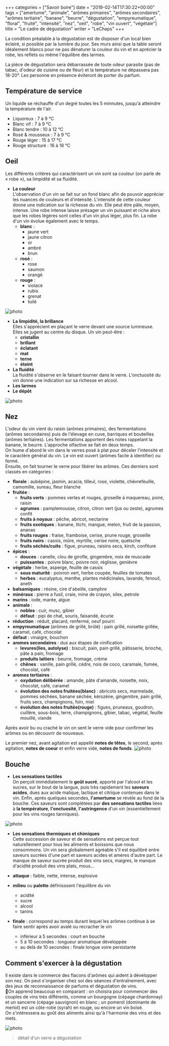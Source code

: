 +++
categories = ["Savoir boire"]
date = "2019-02-14T17:30:22+00:00"
tags = ["amertume", "animale", "arômes primaires", "arômes secondaires", "arômes tertiaire", "banane", "beurre", "dégustation", "empyreumatique", "floral", "fruité", "intensité", "nez", "oeil", "robe", "vin ouvert", "végétale"] 
title = "Le cadre de dégustation"
writer = "LeChaps"
+++

La condition préalable à la dégustation est de disposer d'un local bien éclairé, si possible par la lumière du jour. Ses murs ainsi que la table seront idéalement blancs pour ne pas dénaturer la couleur du vin et en aprécier la robe, les reflets ou même l'équilibre des larmes.  

La pièce de dégustation sera débarrassée de toute odeur parasite (pas de tabac, d'odeur de cuisine ou de fleur) et la température ne dépassera pas 18-20°. Les personne en présence éviteront de porter du parfum.

## Température de service

Un liquide se réchauffe d'un degré toutes les 5 minnutes, jusqu'à atteindre la température de l'air.

* Liquoreux : 7 à 9 °C
* Blanc vif : 7 à 9 °C
* Blanc tendre : 10 à 12 °C
* Rosé & mousseux : 7 à 9 °C
* Rouge léger : 15 à 17 °C
* Rouge structuré : 16 à 18 °C

## Oeil

Les différents critères qui caractérisent un vin sont sa couleur (on parle de « robe »), sa limpidité et sa fluidité.

* **La couleur**  
L'observation d'un vin se fait sur un fond blanc afin de pouvoir apprécier les nuances de couleurs et d'intensité. L'intensité de cette couleur donne une indication sur la richesse du vin. Elle peut être pâle, moyen, intense. Une robe intense laisse présager un vin puissant et riche alors que les robes légères sont celles d'un vin plus léger, plus fin. La robe d'un vin évolue également avec le temps.
  * **blanc** :
    * jaune vert
    * jaune citron
    * or
    * ambré
    * brun
  * **rosé** :
    * rose
    * saumon
    * orangé
  * **rouge** :
    * violacé
    * rubis
    * grenat
    * tuilé

![photo][3]

* **La limpidité, la brillance**  
Elles s'apprécient en plaçant le verre devant une source lumineuse. Elles se jugent au centre du disque. Un vin peut-être :
  * **cristallin**
  * **brillant**
  * **éclatant**
  * **mat**
  * **terne**
  * **éteint**
* **La fluidité**  
La fluidité s'observe en le faisant tourner dans le verre. L'onctuosité du vin donne une indication sur sa richesse en alcool.
* **Les larmes**
* **Le dépôt**

![photo][2]

## Nez

L'odeur du vin vient du raisin (arômes primaires), des fermentations (arômes secondaires) puis de l'élevage en cuve, barriques et bouteilles (arômes tertiaires). Les fermentations apportent des notes rappelant la banane, le beurre. L'approche olfactive se fait en deux temps.  
On hume d'abord le vin dans le verres posé à plat pour déceler l'intensité et le caractère général du vin. Le vin est ouvert (arômes facile à identifier) ou fermé.  
Ensuite, on fait tourner le verre pour libérer les arômes. Ces derniers sont classés en catégories :

* **florale** : aubépine, jasmin, acacia, tilleul, rose, violette, chèvrefeuille, camomille, sureau, fleur blanche
* **fruitée** :
  * **fruits verts** : pommes vertes et rouges, groseille à maquereau, poire, raisin
  * **agrumes** : pamplemousse, citron, citron vert (jus ou zeste), agrumes confit
  * **fruits à noyaux** : pêche, abricot, nectarine
  * **fruits exotiques** : banane, litchi, mangue, melon, fruit de la passion, ananas
  * **fruits rouges** : fraise, framboise, cerise, prune rouge, groseille
  * **fruits noirs** : cassis, mûre, myrtille, cerise noire, quetsche
  * **fruits séchés/cuits** : figue, pruneau, raisins secs, kirch, confiture
* **épices** :
  * **douces** : canelle, clou de girofle, gingembre, noix de muscade
  * **puissantes** : poivre blanc, poivre noir, réglisse, genièvre
* **végétale** : herbe, asperge, feuille de cassis
  * **sous maturité** : poivron vert, herbe coupée, feuilles de tomates
  * **herbes** : eucalyptus, menthe, plantes médicinales, lavande, fenouil, aneth
* **balsamiques** : résine, cire d'abeille, camphre
* **minéraux** : pierre a fusil, craie, mine de crayon, silex, petrole
* **marins** : iode, marée, algue
* **animale** :
  * **nobles** : cuir, musc, gibier
  * **défaut** : pipi de chat, souris, faisandé, écurie
* **réduction** : réduit, placard, renfermé, oeuf pourri
* **empyreumatique** (arômes de grillé, brûlé) : pain grillé, noisette grillée, caramel, café, chocolat
* **défaut** : vinaigre, bouchon
* **aromes secondaires** : dus aux étapes de vinification
  * **levures(lies, autolyse)** : biscuit, pain, pain grillé, pâtisserie, brioche, pâte à pain, fromage
  * **produits laitiers** : beurre, fromage, crème
  * **chênes** : vanille, pain grillé, cèdre, nois de coco, caramale, fumée, chocolat, café
* **aromes tertiaires** :
  * **oxydation délibérée** : amande, pâte d'amande, noisette, noix, chocolat, café, caramel
  * **évolution des notes fruitées(blanc)** : abricots secs, marmelade, pommes séchées, banane séchée, kérozène, gingembre, pain grillé, fruits secs, champignons, foin, miel
  * **évolution des notes fruitée(rouge)** : figues, pruneaux, goudron, cuillère, sous-bois, terre, champignons, gibier, tabac, végétal, feuille mouillé, viande

Après avoir bu ou craché le vin on sent le verre vide pour confirmer les arômes ou en découvrir de nouveaux.

Le premier nez, avant agitation est appellé **notes de têtes**, le second, après agitation, **notes de coeur** et enfin verre vide, **notes de fonds**.
  ![photo][4]

## Bouche

* **Les sensations tactiles**  
On perçoit immédiatement le **goût sucré**, apporté par l'alcool et les sucres, sur le bout de la langue, puis très rapidement les **saveurs acides**, dues aux acide malique, lactique et citrique contenues dans le vin. Enfin, après quelques secondes, **l'amertume** se révèle au fond de la bouche. Ces saveurs sont complétées par **des sensations tactiles** liées à **la température**, **l'onctuosité**, **l'astringence** d'un vin (essentiellement pour les vins rouges tanniques).

![photo][5]

* **Les sensations thermiques et chimiques**  
Cette succession de saveur et de sensations est perçue tout naturellement pour tous les aliments et boissons que nous consommons. Un vin sera globalement agréable s'il est équilibré entre saveurs sucrées d'une part et saveurs acides et amères d'autre part. Le manque de saveur sucrée produit des vins secs, maigres, le manque d'acidité produit des vins plats, mous…

* **attaque** : faible, nette, intense, explosive
* **milieu** ou **palette** définisssent l'équilibre du vin
  * acidité
  * sucre
  * alcool
  * tanins
* **finale** : correspond au temps durant lequel les arômes continue à se faire sentir après avoir avalé ou recracher le vin
  * inférieur à 5 secondes : court en bouche
  * 5 à 10 secondes : longueur aromatique développée
  * au delà de 10 secondes : finale longue voire persistante

## Comment s'exercer à la dégustation

Il existe dans le commerce des flacons d'arômes qui aident à développer son nez. On peut s'organiser chez soi des séances d'entraînement, avec des jeux de reconnaissance de parfums et dégustation de vins.  
On apprend beaucoup en comparant : on choisira pour commencer des couples de vins très différents, comme un bourgogne (cépage chardonnay) et un sancerre (cépage sauvignon) en blanc ; un pomerol (dominante de merlot) est un côte-rotie (syrah) en rouge, ou encore un vin boisé.  
On s'intéressera au goût des aliments ainsi qu'à l'harmonie des vins et des mets.

![photo][1]
> détail d'un verre a dégustation

[1]: /img/post/verre.png
[2]: /img/post/degustation_oeil.jpg
[3]: /img/post/degustation_robe.png
[4]: /img/post/degustation_arome.jpg
[5]: /img/post/degustation_langue.jpg
